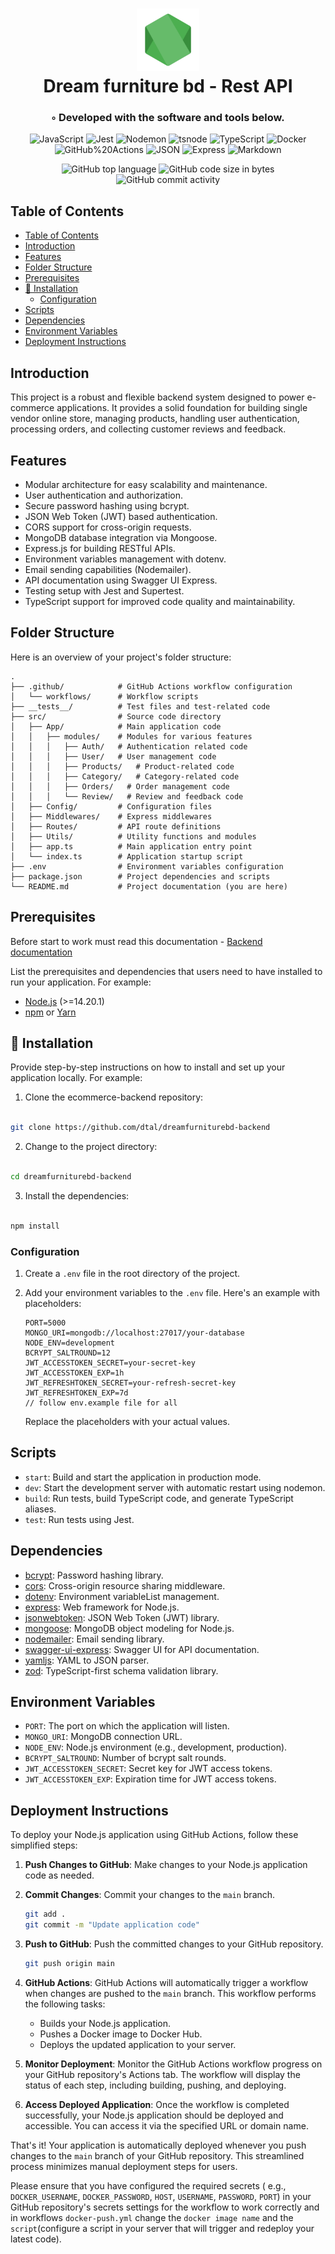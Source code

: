 <div align="center">

<h1 align="center">

<img src="https://raw.githubusercontent.com/PKief/vscode-material-icon-theme/ec559a9f6bfd399b82bb44393651661b08aaf7ba/icons/nodejs_alt.svg" width="100" />

<br>
Dream furniture bd - Rest API

</h1>

<h3>◦ Developed with the software and tools below.</h3>


<p align="center">

<img src="https://img.shields.io/badge/JavaScript-F7DF1E.svg?style&logo=JavaScript&logoColor=black" alt="JavaScript" />

<img src="https://img.shields.io/badge/Jest-C21325.svg?style&logo=Jest&logoColor=white" alt="Jest" />

<img src="https://img.shields.io/badge/Nodemon-76D04B.svg?style&logo=Nodemon&logoColor=white" alt="Nodemon" />

<img src="https://img.shields.io/badge/tsnode-3178C6.svg?style&logo=ts-node&logoColor=white" alt="tsnode" />

<img src="https://img.shields.io/badge/TypeScript-3178C6.svg?style&logo=TypeScript&logoColor=white" alt="TypeScript" />


<img src="https://img.shields.io/badge/Docker-2496ED.svg?style&logo=Docker&logoColor=white" alt="Docker" />

<img src="https://img.shields.io/badge/GitHub%20Actions-2088FF.svg?style&logo=GitHub-Actions&logoColor=white" alt="GitHub%20Actions" />

<img src="https://img.shields.io/badge/JSON-000000.svg?style&logo=JSON&logoColor=white" alt="JSON" />

<img src="https://img.shields.io/badge/Express-000000.svg?style&logo=Express&logoColor=white" alt="Express" />

<img src="https://img.shields.io/badge/Markdown-000000.svg?style&logo=Markdown&logoColor=white" alt="Markdown" />

</p>

<img src="https://img.shields.io/github/languages/top/ataur39n-sharif/ecommerce-backend?style&color=5D6D7E" alt="GitHub top language" />

<img src="https://img.shields.io/github/languages/code-size/ataur39n-sharif/ecommerce-backend?style&color=5D6D7E" alt="GitHub code size in bytes" />

<img src="https://img.shields.io/github/commit-activity/m/ataur39n-sharif/ecommerce-backend?style&color=5D6D7E" alt="GitHub commit activity" />

[//]: # (<img src="https://img.shields.io/github/license//dtal/dreamfurniturebd-backend?style&color=5D6D7E" alt="GitHub license" />)

</div>

## Table of Contents

- [Table of Contents](#table-of-contents)
- [Introduction](#introduction)
- [Features](#features)
- [Folder Structure](#folder-structure)
- [Prerequisites](#prerequisites)
- [🔧 Installation](#-installation)
  - [Configuration](#configuration)
- [Scripts](#scripts)
- [Dependencies](#dependencies)
- [Environment Variables](#environment-variables)
- [Deployment Instructions](#deployment-instructions)

## Introduction

This project is a robust and flexible backend system designed to power e-commerce applications. It
provides a solid foundation for building single vendor online store, managing products, handling user authentication,
processing
orders, and collecting customer reviews and feedback.

## Features

- Modular architecture for easy scalability and maintenance.
- User authentication and authorization.
- Secure password hashing using bcrypt.
- JSON Web Token (JWT) based authentication.
- CORS support for cross-origin requests.
- MongoDB database integration via Mongoose.
- Express.js for building RESTful APIs.
- Environment variables management with dotenv.
- Email sending capabilities (Nodemailer).
- API documentation using Swagger UI Express.
- Testing setup with Jest and Supertest.
- TypeScript support for improved code quality and maintainability.

## Folder Structure

Here is an overview of your project's folder structure:

```
.
├── .github/            # GitHub Actions workflow configuration
│   └── workflows/      # Workflow scripts
├── __tests__/          # Test files and test-related code
├── src/                # Source code directory
│   ├── App/            # Main application code
│   │   ├── modules/    # Modules for various features
│   │   │   ├── Auth/   # Authentication related code
│   │   │   ├── User/   # User management code
│   │   │   ├── Products/   # Product-related code
│   │   │   ├── Category/   # Category-related code
│   │   │   ├── Orders/   # Order management code
│   │   │   └── Review/   # Review and feedback code
│   ├── Config/         # Configuration files
│   ├── Middlewares/    # Express middlewares
│   ├── Routes/         # API route definitions
│   ├── Utils/          # Utility functions and modules
│   ├── app.ts          # Main application entry point
│   └── index.ts        # Application startup script
├── .env                # Environment variables configuration
├── package.json        # Project dependencies and scripts
└── README.md           # Project documentation (you are here)

```

## Prerequisites

Before start to work must read this documentation - [Backend documentation](https://docs.google.com/document/d/1CBQgaPRxRGZNR9oAl_3dqs_RvEBvZUXL/edit?usp=sharing&ouid=111271945617209865770&rtpof=true&sd=true)

List the prerequisites and dependencies that users need to have installed to run your application. For example:

- [Node.js](https://nodejs.org/) (>=14.20.1)
- [npm](https://www.npmjs.com/) or [Yarn](https://yarnpkg.com/)

## 🔧 Installation

Provide step-by-step instructions on how to install and set up your application locally. For example:

1. Clone the ecommerce-backend repository:

```sh

git clone https://github.com/dtal/dreamfurniturebd-backend

```

2. Change to the project directory:

```sh

cd dreamfurniturebd-backend

```

3. Install the dependencies:

```sh

npm install

```

### Configuration

1. Create a `.env` file in the root directory of the project.

2. Add your environment variables to the `.env` file. Here's an example with placeholders:

   ```env
   PORT=5000
   MONGO_URI=mongodb://localhost:27017/your-database
   NODE_ENV=development
   BCRYPT_SALTROUND=12
   JWT_ACCESSTOKEN_SECRET=your-secret-key
   JWT_ACCESSTOKEN_EXP=1h
   JWT_REFRESHTOKEN_SECRET=your-refresh-secret-key
   JWT_REFRESHTOKEN_EXP=7d
   // follow env.example file for all
   ```

   Replace the placeholders with your actual values.

## Scripts

- `start`: Build and start the application in production mode.
- `dev`: Start the development server with automatic restart using nodemon.
- `build`: Run tests, build TypeScript code, and generate TypeScript aliases.
- `test`: Run tests using Jest.

## Dependencies

- [bcrypt](https://www.npmjs.com/package/bcrypt): Password hashing library.
- [cors](https://www.npmjs.com/package/cors): Cross-origin resource sharing middleware.
- [dotenv](https://www.npmjs.com/package/dotenv): Environment variableList management.
- [express](https://www.npmjs.com/package/express): Web framework for Node.js.
- [jsonwebtoken](https://www.npmjs.com/package/jsonwebtoken): JSON Web Token (JWT) library.
- [mongoose](https://www.npmjs.com/package/mongoose): MongoDB object modeling for Node.js.
- [nodemailer](https://www.npmjs.com/package/nodemailer): Email sending library.
- [swagger-ui-express](https://www.npmjs.com/package/swagger-ui-express): Swagger UI for API documentation.
- [yamljs](https://www.npmjs.com/package/yamljs): YAML to JSON parser.
- [zod](https://www.npmjs.com/package/zod): TypeScript-first schema validation library.

## Environment Variables

- `PORT`: The port on which the application will listen.
- `MONGO_URI`: MongoDB connection URL.
- `NODE_ENV`: Node.js environment (e.g., development, production).
- `BCRYPT_SALTROUND`: Number of bcrypt salt rounds.
- `JWT_ACCESSTOKEN_SECRET`: Secret key for JWT access tokens.
- `JWT_ACCESSTOKEN_EXP`: Expiration time for JWT access tokens.

## Deployment Instructions

To deploy your Node.js application using GitHub Actions, follow these simplified steps:

1. **Push Changes to GitHub**: Make changes to your Node.js application code as needed.

2. **Commit Changes**: Commit your changes to the `main` branch.

   ```bash
   git add .
   git commit -m "Update application code"
   ```

3. **Push to GitHub**: Push the committed changes to your GitHub repository.

   ```bash
   git push origin main
   ```

4. **GitHub Actions**: GitHub Actions will automatically trigger a workflow when changes are pushed to the `main`
   branch. This workflow performs the following tasks:

    - Builds your Node.js application.
    - Pushes a Docker image to Docker Hub.
    - Deploys the updated application to your server.

5. **Monitor Deployment**: Monitor the GitHub Actions workflow progress on your GitHub repository's Actions tab. The
   workflow will display the status of each step, including building, pushing, and deploying.

6. **Access Deployed Application**: Once the workflow is completed successfully, your Node.js application should be
   deployed and accessible. You can access it via the specified URL or domain name.

That's it! Your application is automatically deployed whenever you push changes to the `main` branch of your GitHub
repository. This streamlined process minimizes manual deployment steps for users.

Please ensure that you have configured the required secrets (
e.g., `DOCKER_USERNAME`, `DOCKER_PASSWORD`, `HOST`, `USERNAME`, `PASSWORD`, `PORT`) in your GitHub repository's secrets
settings for the workflow to work correctly and in workflows `docker-push.yml` change the `docker image name` and
the `script`(configure a script in your server that will trigger and redeploy your latest code).